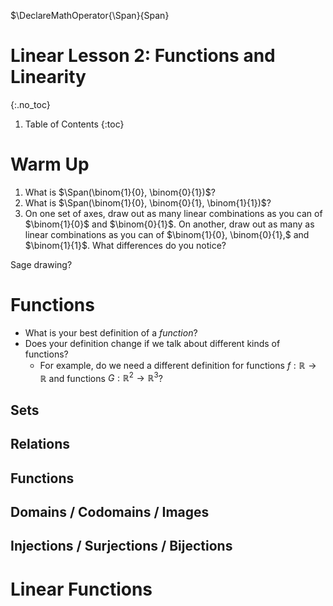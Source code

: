 <script src="https://sagecell.sagemath.org/static/embedded_sagecell.js"></script>
<script>sagecell.makeSagecell({"inputLocation": ".sage"});</script>

$\DeclareMathOperator{\Span}{Span}

# Linear Lesson 2: Functions and Linearity
{:.no_toc}

1. Table of Contents
{:toc}

# Warm Up

1. What is $\Span(\binom{1}{0}, \binom{0}{1})$?
2. What is $\Span(\binom{1}{0}, \binom{0}{1}, \binom{1}{1})$?
3. On one set of axes, draw out as many linear combinations as you can of $\binom{1}{0}$ and $\binom{0}{1}$. On another, draw out as many as linear combinations as you can of $\binom{1}{0}, \binom{0}{1},$ and $\binom{1}{1}$. What differences do you notice?

Sage drawing?

# Functions

* What is your best definition of a *function*?
* Does your definition change if we talk about different kinds of functions?
  * For example, do we need a different definition for functions $f : \mathbb{R} \to \mathbb{R}$ and functions $G : \mathbb{R}^2 \to \mathbb{R}^3$?

## Sets

## Relations

## Functions

## Domains / Codomains / Images

## Injections / Surjections / Bijections

# Linear Functions
